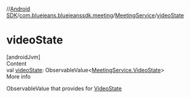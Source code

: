 //[Android SDK](../../../index.md)/[com.bluejeans.bluejeanssdk.meeting](../index.md)/[MeetingService](index.md)/[videoState](video-state.md)



# videoState  
[androidJvm]  
Content  
val [videoState](video-state.md): ObservableValue<[MeetingService.VideoState](-video-state/index.md)>  
More info  


ObservableValue that provides for [VideoState](-video-state/index.md)

  



